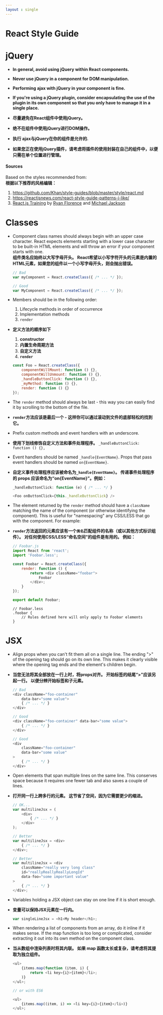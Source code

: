 ```yaml
---
layout : single
---
```


# React Style Guide

# jQuery

* __In general, avoid using jQuery within React components.__
* __Never use jQuery in a component for DOM manipulation.__
* __Performing ajax with jQuery in your component is fine.__
* __If you're using a jQuery plugin, consider encapsulating the use of the plugin in its own component so that you only have to manage it in a single place.__


* __尽量避免在React组件中使用jQuery。__
* __绝不在组件中使用jQuery进行DOM操作。__
* __执行 ajax与jQuery在你的组件是允许的.__
* __如果您正在使用jQuery插件，请考虑将插件的使用封装在自己的组件中，以便只需在单个位置进行管理。__

#### Sources
Based on the styles recommended from:    
__根据以下推荐的风格编辑：__
1. https://github.com/Khan/style-guides/blob/master/style/react.md
2. https://reactjsnews.com/react-style-guide-patterns-i-like/
3. [React.js Training](https://reactjs-training.com/) by [Ryan Florence](https://twitter.com/ryanflorence) and [Michael Jackson](https://twitter.com/mjackson)


# Classes

* Component class names should always begin with an upper case character. React expects elements starting with a lower case character to be built-in HTML elements and will throw an error if your component starts with one.  
__组件类名应始终以大写字母开头。
React希望以小写字符开头的元素是内置的HTML元素，如果您的组件以一个小写字母开头，则会抛出错误。__

    ```js
    // Bad
    var myComponent = React.createClass({ /* ... */ });

    // Good
    var MyComponent = React.createClass({ /* ... */ });
    ```

* Members should be in the following order:
    1. Lifecycle methods in order of occurrence
    2. Implementation methods
    3. `render`


* __定义方法的顺序如下__
  1. __constructor__
  2. __内置生命周期方法__
  3. __自定义方法__
  4. __`render`__

    ```js
    const Foo = React.createClass({                
        componentWillMount: function () {},
        componentWillUnmount: function () {},
        _handleButtonClick: function () {},
        _myMethod: function () {},
        render: function () {}
    });
    ```

* The `render` method should always be last - this way you can easily find it by scrolling to the bottom of the file.  
* __`render`方法应该是最后一个 - 这样你可以通过滚动到文件的底部轻松的找到它。__

* Prefix custom methods and event handlers with an underscore.
* __使用下划线修饰自定义方法和事件处理程序。__
`_handleButtonClick: function () {},`

* Event handlers should be named `_handle{EventName}`. Props that pass event handlers should be named `on{EventName}`.
* __自定义事件处理程序应该被命名为`_handle{EventName}`。 传递事件处理程序的 props 应该命名为“on{EventName}”。例如：__

    ```js
    _handleButtonClick: function (e) { /* ... */ }
    ```

    ```js
    <Foo onButtonClick={this._handleButtonClick} />
    ```

* The element returned by the `render` method should have a `className` matching the name of the component (or otherwise identifying the component). This is useful for "namespacing" any CSS/LESS that go with the component. For example:
* __`render`方法返回的元素应该有一个`类名`匹配组件的名称（或以其他方式标识组件）。 对任何使用CSS/LESS“命名空间”的组件是有用的。 例如：__

    ```js
    // Foobar.js
    import React from 'react';
    import 'Foobar.less';

    const Foobar = React.createClass({
        render: function () {
            return <div className="foobar">
                Foobar
            </div>;
        }
    });

    export default Foobar;
    ```

    ```less
    // Foobar.less
    .foobar {
        // Rules defined here will only apply to Foobar elements
    }
    ```

# JSX

* Align props when you can't fit them all on a single line. The ending ">" of the opening tag should go on its own line. This makes it clearly visible where the opening tag ends and the element's children begin.
* __当您无法将其全部放在一行上时，将props对齐。 开始标签的结尾“>”应该另起一行。 以便分辨开始标签和子元素。__
    ```js
    // Bad
    <div className="foo-container"
        data-bar="some value">
        { /* ... */ }
    </div>

    // Good
    <div className="foo-container" data-bar="some value">
        { /* ... */ }
    </div>

    // Good
    <div
        className="foo-container"
        data-bar="some value"
    >
        { /* ... */ }
    </div>
    ```

* Open elements that span multiple lines on the same line. This conserves space because it requires one fewer tab and also saves a couple of lines.
* __打开同一行上跨多行的元素。 这节省了空间，因为它需要更少的缩进。__
    ```js
    // OK...
    var multilineJsx = (
        <div>
            { /* ... */ }
        </div>
    );

    // Better
    var multilineJsx = <div>
        { /* ... */ }
    </div>;

    // Better
    var multilineJsx = <div
        className="really very long class"
        id="reallyReallyReallyLongId"
        data-foo="some important value"
    >
        { /* ... */ }
    </div>;
    ```

* Variables holding a JSX object can stay on one line if it is short enough.
* __变量可以保持JSX元素在一行内。__

    ```js
    var singleLineJsx = <h1>My header</h1>;
    ```

* When rendering a list of components from an array, do it inline if it makes sense. If the map function is too long or complicated, consider extracting it out into its own method on the component class.
* __当从数组中渲染列表时将其内联。 如果 map 函数太长或复杂，请考虑将其提取为独立组件。__

    ```js
    <ul>
        {items.map(function (item, i) {
            return <li key={i}>{item}</li>;
        )}
    </ul>;

    // or with ES6

    <ul>
        {items.map((item, i) => <li key={i}>{item}</li>)}
    </ul>;
    ```
